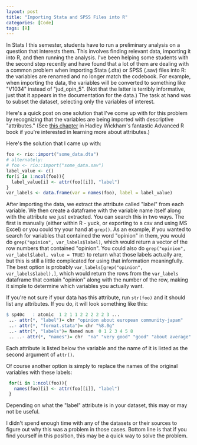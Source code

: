 ```yaml
---
layout: post
title: "Importing Stata and SPSS Files into R"
categories: [Code]
tags: [R]
---
```

In Stats I this semester, students have to run a preliminary analysis on a question that interests them. This involves finding relevant data, importing it into R, and then running the analysis. I've been helping some students with the second step recently and have found that a lot of them are dealing with a common problem when importing Stata (.dta) or SPSS (.sav) files into R: the variables are renamed and no longer match the codebook. For example, when importing the data, the variables will be converted to something like "V1034" instead of "jud_opin_5". (Not that the latter is terribly informative, just that it appears in the documentation for the data.) The task at hand was to subset the dataset, selecting only the variables of interest.

Here's a quick post on one solution that I've come up with for this problem by recognizing that the variables are being imported with descriptive "attributes." (See [this chapter](http://adv-r.had.co.nz/Data-structures.html) in Hadley Wickham's fantastic Advanced R book if you're interested in learning more about attributes.)

Here's the solution that I came up with:

```r
foo <- rio::import("some_data.dta")
# alternately:
# foo <- rio::import("some_data.sav")
label_value <- c()
for(i in 1:ncol(foo)){
  label_value[i] <- attr(foo[[i]], "label")
}
var_labels <- data.frame(var = names(foo), label = label_value)
```

After importing the data, we extract the attribute called "label" from each variable. We then create a dataframe with the variable name itself along with the attribute we just extracted. You can search this in two ways. The first is manually (either within R - yuck, or exporting to a csv and using MS Excel) or you could try your hand at `grep()`. As an example, if you wanted to search for variables that contained the word "opinion" in them, you would do `grep("opinion", var_labels$label)`, which would return a vector of the row numbers that contained "opinion". You could also do `grep("opinion", var_label$label, value = TRUE)` to return what those labels actually are, but this is still a little complicated for using that information meaningfully. The best option is probably `var_labels[grep("opinion", var_labels$label),]`, which would return the rows from the `var_labels` dataframe that contain "opinion" along with the number of the row, making it simple to determine which variables you actually want.

If you're not sure if your data has this attribute, run `str(foo)` and it should list any attributes. If you do, it will look something like this:

```r
$ sp40c   : atomic  1 2 1 1 2 2 2 2 2 3 ...
 ..- attr(*, "label")= chr "opinion about european community-japan"
 ..- attr(*, "format.stata")= chr "%8.0g"
 ..- attr(*, "labels")= Named num  0 1 2 3 4 5 8
 .. ..- attr(*, "names")= chr  "na" "very good" "good" "about average" ...
```

 Each attribute is listed below the variable and the name of it is listed as the second argument of `attr()`.

 Of course another option is simply to replace the names of the original variables with these labels:

```r
 for(i in 1:ncol(foo)){
   names(foo)[i] <- attr(foo[[i]], "label")
 }
```

 Depending on what the "label" attribute is in your dataset, this may or may not be useful.

I didn't spend enough time with any of the datasets or their sources to figure out why this was a problem in those cases. Bottom line is that if you find yourself in this position, this may be a quick way to solve the problem.
